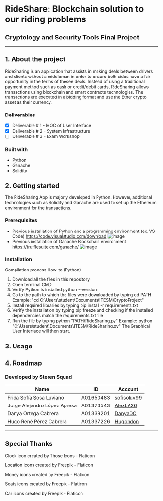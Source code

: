 # RideShare: Blockchain solution to our riding problems
## Cryptology and Security Tools Final Project
---

## 1. About the project
RideSharing is an application that assists in making deals between drivers and clients without a middleman in order to ensure both sides have a fair opportunity in the terms of thesee deals. Instead of using a traditional payment method such as cash or credit/debit cards, RideSharing allows transactions using blockchain and smart contracts technologies. The transactions are executed in a bidding format and use the Ether crypto asset as their currency.

### Deliverables
- [X] Deliverable # 1 - MOC of User Interface
- [X] Deliverable # 2 - System Infrastructure
- [ ] Deliverable # 3 - Exam Workshop

### Built with
- Python
- Ganache
- Solidity

## 2. Getting started
The RideSharing App is majorly developed in Python. However, additional technologies such as Solidity and Ganache are used to set up the Ethereum environment for the transactions. 

### Prerequisites
- Previous installation of Python and a programming environment (ex. VS Code)
      https://code.visualstudio.com/download
      ![image](https://user-images.githubusercontent.com/36273088/173963168-464171f9-7205-4d5b-ab98-02f9fc14211e.png)
- Previous installation of Ganache Blockchain environment
      https://trufflesuite.com/ganache/
      ![image](https://user-images.githubusercontent.com/36273088/173963681-b17cb601-cbf8-43da-adca-5a7eddad638e.png)

### Installation
Compilation process How-to (Python)

1. Download all the files in this repository
2. Open terminal CMD
3. Verify Python is installed 
      python --version
4. Go to the path to which the files were downloaded by typing
      cd PATH Example: "cd C:\Users\student\Documents\ITESM\CryptoProject"
5. Install required libraries by typing
      pip install -r requirements.txt
6. Verify the installation by typing
      pip freeze and checking if the installed dependencies match the requirements.txt file
7. Run the file by typing
      python "PATH\RideSharing.py" Example: python "C:\Users\student\Documents\ITESM\RideSharing.py"
The Graphical User Interface will then start.

## 3. Usage

## 4. Roadmap

### Developed by Steren Squad

| Name | ID | Account |
| ----------- | ----------- | ----------- |
| Frida Sofía Sosa Luviano  | A01650483  | [sofisoluv99](https://github.com/sofisoluv99) |
| Jorge Alejandro López Apresa | A01376543 | [AlexLA26](https://github.com/AlexLA26)  |
| Danya Ortega Cabrera | A01339201 | [DanyaOC](https://github.com/DanyaOC) |
| Hugo René Pérez Cabrera | A01337226 | [Hugondon](https://github.com/Hugondon)  |
---

## Special Thanks

Clock icon created by Those Icons - Flaticon

Location icons created by Freepik - Flaticon

Money icons created by Freepik - Flaticon

Seats icons created by Freepik - Flaticon

Car icons created by Freepik - Flaticon
